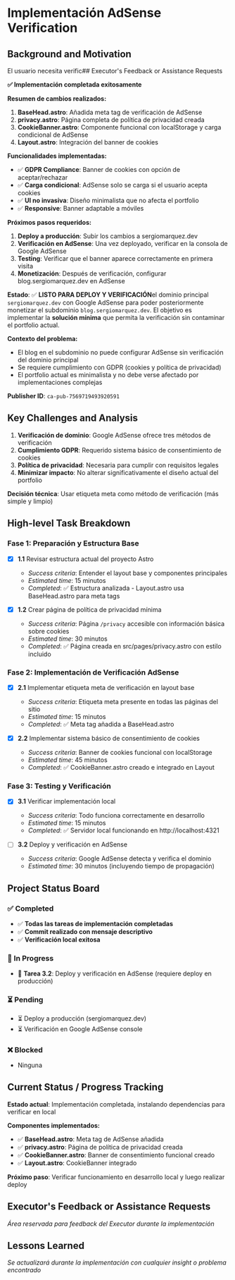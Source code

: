 # Implementación AdSense Verification

## Background and Motivation

El usuario necesita verific## Executor's Feedback or Assistance Requests

**✅ Implementación completada exitosamente**

**Resumen de cambios realizados:**

1. **BaseHead.astro**: Añadida meta tag de verificación de AdSense
2. **privacy.astro**: Página completa de política de privacidad creada
3. **CookieBanner.astro**: Componente funcional con localStorage y carga condicional de AdSense
4. **Layout.astro**: Integración del banner de cookies

**Funcionalidades implementadas:**

- ✅ **GDPR Compliance**: Banner de cookies con opción de aceptar/rechazar
- ✅ **Carga condicional**: AdSense solo se carga si el usuario acepta cookies
- ✅ **UI no invasiva**: Diseño minimalista que no afecta el portfolio
- ✅ **Responsive**: Banner adaptable a móviles

**Próximos pasos requeridos:**

1. **Deploy a producción**: Subir los cambios a sergiomarquez.dev
2. **Verificación en AdSense**: Una vez deployado, verificar en la consola de Google AdSense
3. **Testing**: Verificar que el banner aparece correctamente en primera visita
4. **Monetización**: Después de verificación, configurar blog.sergiomarquez.dev en AdSense

**Estado**: ✅ **LISTO PARA DEPLOY Y VERIFICACIÓN**el dominio principal `sergiomarquez.dev` con Google AdSense para poder posteriormente monetizar el subdominio `blog.sergiomarquez.dev`. El objetivo es implementar la **solución mínima** que permita la verificación sin contaminar el portfolio actual.

**Contexto del problema:**

- El blog en el subdominio no puede configurar AdSense sin verificación del dominio principal
- Se requiere cumplimiento con GDPR (cookies y política de privacidad)
- El portfolio actual es minimalista y no debe verse afectado por implementaciones complejas

**Publisher ID**: `ca-pub-7569719493920591`

## Key Challenges and Analysis

1. **Verificación de dominio**: Google AdSense ofrece tres métodos de verificación
2. **Cumplimiento GDPR**: Requerido sistema básico de consentimiento de cookies
3. **Política de privacidad**: Necesaria para cumplir con requisitos legales
4. **Minimizar impacto**: No alterar significativamente el diseño actual del portfolio

**Decisión técnica**: Usar etiqueta meta como método de verificación (más simple y limpio)

## High-level Task Breakdown

### Fase 1: Preparación y Estructura Base

- [x] **1.1** Revisar estructura actual del proyecto Astro
  - _Success criteria_: Entender el layout base y componentes principales
  - _Estimated time_: 15 minutos
  - _Completed_: ✅ Estructura analizada - Layout.astro usa BaseHead.astro para meta tags

- [x] **1.2** Crear página de política de privacidad mínima
  - _Success criteria_: Página `/privacy` accesible con información básica sobre cookies
  - _Estimated time_: 30 minutos
  - _Completed_: ✅ Página creada en src/pages/privacy.astro con estilo incluido

### Fase 2: Implementación de Verificación AdSense

- [x] **2.1** Implementar etiqueta meta de verificación en layout base
  - _Success criteria_: Etiqueta meta presente en todas las páginas del sitio
  - _Estimated time_: 15 minutos
  - _Completed_: ✅ Meta tag añadida a BaseHead.astro

- [x] **2.2** Implementar sistema básico de consentimiento de cookies
  - _Success criteria_: Banner de cookies funcional con localStorage
  - _Estimated time_: 45 minutos
  - _Completed_: ✅ CookieBanner.astro creado e integrado en Layout

### Fase 3: Testing y Verificación

- [x] **3.1** Verificar implementación local
  - _Success criteria_: Todo funciona correctamente en desarrollo
  - _Estimated time_: 15 minutos
  - _Completed_: ✅ Servidor local funcionando en http://localhost:4321

- [ ] **3.2** Deploy y verificación en AdSense
  - _Success criteria_: Google AdSense detecta y verifica el dominio
  - _Estimated time_: 30 minutos (incluyendo tiempo de propagación)

## Project Status Board

### ✅ Completed

- ✅ **Todas las tareas de implementación completadas**
- ✅ **Commit realizado con mensaje descriptivo**
- ✅ **Verificación local exitosa**

### 🔄 In Progress

- 🔄 **Tarea 3.2**: Deploy y verificación en AdSense (requiere deploy en producción)

### ⏳ Pending

- ⏳ Deploy a producción (sergiomarquez.dev)
- ⏳ Verificación en Google AdSense console

### ❌ Blocked

- Ninguna

## Current Status / Progress Tracking

**Estado actual**: Implementación completada, instalando dependencias para verificar en local

**Componentes implementados:**

- ✅ **BaseHead.astro**: Meta tag de AdSense añadida
- ✅ **privacy.astro**: Página de política de privacidad creada
- ✅ **CookieBanner.astro**: Banner de consentimiento funcional creado
- ✅ **Layout.astro**: CookieBanner integrado

**Próximo paso**: Verificar funcionamiento en desarrollo local y luego realizar deploy

## Executor's Feedback or Assistance Requests

_Área reservada para feedback del Executor durante la implementación_

## Lessons Learned

_Se actualizará durante la implementación con cualquier insight o problema encontrado_

